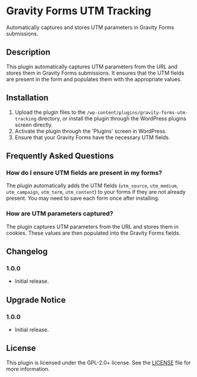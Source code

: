 # Gravity Forms UTM Tracking

Automatically captures and stores UTM parameters in Gravity Forms submissions.

## Description

This plugin automatically captures UTM parameters from the URL and stores them in Gravity Forms submissions. It ensures that the UTM fields are present in the form and populates them with the appropriate values.

## Installation

1. Upload the plugin files to the `/wp-content/plugins/gravity-forms-utm-tracking` directory, or install the plugin through the WordPress plugins screen directly.
2. Activate the plugin through the 'Plugins' screen in WordPress.
3. Ensure that your Gravity Forms have the necessary UTM fields.

## Frequently Asked Questions

### How do I ensure UTM fields are present in my forms?

The plugin automatically adds the UTM fields (`utm_source`, `utm_medium`, `utm_campaign`, `utm_term`, `utm_content`) to your forms if they are not already present. You may need to save each form once after installing.

### How are UTM parameters captured?

The plugin captures UTM parameters from the URL and stores them in cookies. These values are then populated into the Gravity Forms fields.

## Changelog

### 1.0.0
- Initial release.

## Upgrade Notice

### 1.0.0
- Initial release.

## License

This plugin is licensed under the GPL-2.0+ license. See the [LICENSE](http://www.gnu.org/licenses/gpl-2.0.txt) file for more information.
